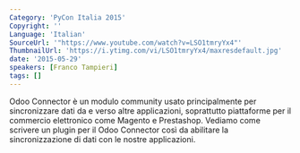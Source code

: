 ```yaml
---
Category: 'PyCon Italia 2015'
Copyright: ''
Language: 'Italian'
SourceUrl: '"https://www.youtube.com/watch?v=LSO1tmryYx4"'
ThumbnailUrl: 'https://i.ytimg.com/vi/LSO1tmryYx4/maxresdefault.jpg'
date: '2015-05-29'
speakers: [Franco Tampieri]
tags: []
---
```

Odoo Connector è un modulo community usato principalmente per sincronizzare dati da e verso altre applicazioni, soprattutto piattaforme per il commercio elettronico come Magento e Prestashop.
Vediamo come scrivere un plugin per il Odoo Connector così da abilitare la sincronizzazione di dati con le nostre applicazioni.
